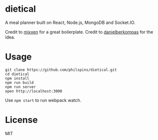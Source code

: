 dietical
=====================

A meal planner built on React, Node.js, MongoDB and Socket.IO.

Credit to [mixxen](https://github.com/mixxen/react-webpack-express) for a great boilerplate.
Credit to [danielberkompas](https://github.com/danielberkompas/meal-planner) for the idea.


Usage
=====

```
git clone https://github.com/philspins/dietical.git
cd dietical
npm install
npm run build
npm run server
open http://localhost:3000
```
Use `npm start` to run webpack watch.

License
=======

MIT